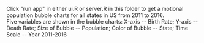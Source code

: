Click "run app" in either ui.R or server.R in this folder to get a motional population bubble charts for all states in US from 2011 to 2016.  
Five variables are shown in the bubble charts: X-axis -- Birth Rate; Y-axis -- Death Rate; Size of Bubble -- Population; Color of Bubble -- State; Time Scale -- Year 2011-2016
